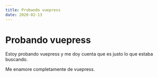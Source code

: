 ```yaml
---
title: Probando vuepress
date: 2020-02-13
---
```


# Probando vuepress

Estoy probando vuepress y me doy cuenta que es justo lo que estaba buscando.

Me enamore completamente de vuepress.
